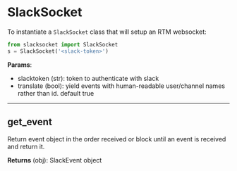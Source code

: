 # SlackSocket

To instantiate a `SlackSocket` class that will setup an RTM websocket:

```python
from slacksocket import SlackSocket
s = SlackSocket('<slack-token>')
```

**Params**:

* slacktoken (str): token to authenticate with slack
* translate (bool): yield events with human-readable user/channel names rather than id. default true

****

## get_event

Return event object in the order received or block until an event is received and return it.

**Returns** (obj): SlackEvent object
